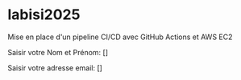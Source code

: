 # labisi2025
Mise en place d'un pipeline CI/CD avec GitHub Actions et AWS EC2

Saisir votre Nom et Prénom: []

Saisir votre adresse email: []
